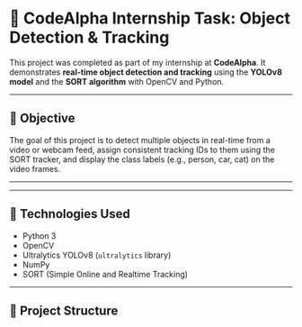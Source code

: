 # 🧠 CodeAlpha Internship Task: Object Detection & Tracking

This project was completed as part of my internship at **CodeAlpha**. It demonstrates **real-time object detection and tracking** using the **YOLOv8 model** and the **SORT algorithm** with OpenCV and Python.

---

## 🎯 Objective

The goal of this project is to detect multiple objects in real-time from a video or webcam feed, assign consistent tracking IDs to them using the SORT tracker, and display the class labels (e.g., person, car, cat) on the video frames.

---

---

## 🔧 Technologies Used

- Python 3
- OpenCV
- Ultralytics YOLOv8 (`ultralytics` library)
- NumPy
- SORT (Simple Online and Realtime Tracking)

---

## 📁 Project Structure

